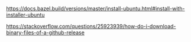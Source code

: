 https://docs.bazel.build/versions/master/install-ubuntu.html#install-with-installer-ubuntu

https://stackoverflow.com/questions/25923939/how-do-i-download-binary-files-of-a-github-release
